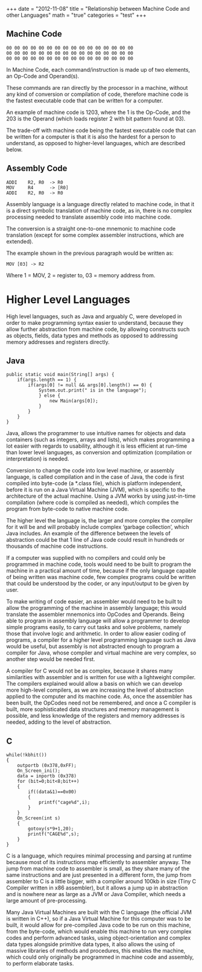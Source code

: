 +++
date = "2012-11-08"
title = "Relationship between Machine Code and other Languages"
math = "true"
categories = "test"
+++

## Machine Code

~~~~
00 00 00 00 00 00 00 00 00 00 00 00 00 00 00 00
00 00 00 00 00 00 00 00 00 00 00 00 00 00 00 00
00 00 00 00 00 00 00 00 00 00 00 00 00 00 00 00
~~~~


In Machine Code, each command/instruction is made up of two elements, an Op-Code and Operand(s).

These commands are ran directly by the processor in a machine, without any kind of conversion or compilation of code, therefore machine code is the fastest executable code that can be written for a computer.

An example of machine code is 1203, where the 1 is the Op-Code, and the 203 is the Operand (which loads register 2 with bit pattern found at 03).

The trade-off with machine code being the fastest executable code that can be written for a computer is that it is also the hardest for a person to understand, as opposed to higher-level languages, which are described below.

## Assembly Code

~~~~
ADDI    R2, R0  -> R0
MOV     R4      -> [R0]
ADDI    R2, R0  -> R0
~~~~

Assembly language is a language directly related to machine code, in that it is a direct symbolic translation of machine code, as in, there is no complex processing needed to translate assembly code into machine code.

The conversion is a straight one-to-one mnemonic to machine code translation (except for some complex assembler instructions, which are extended).

The example shown in the previous paragraph would be written as:

~~~~
MOV [03] -> R2
~~~~

Where 1 = MOV, 2 = register to, 03 = memory address from.


# Higher Level Languages
High level languages, such as Java and arguably C, were developed in order to make programming syntax easier to understand, because they allow further abstraction from machine code, by allowing constructs such as objects, fields, data types and methods as opposed to addressing memory addresses and registers directly.

## Java

~~~~
public static void main(String[] args) {
    if(args.length == 1) {
        if(args[0] != null && args[0].length() == 0) {
            System.out.print(" is in the language");
            } else {
                new Main(args[0]);
            }
        }
    }
}
~~~~

Java, allows the programmer to use intuitive names for objects and data containers (such as integers, arrays and lists), which makes programming a lot easier with regards to usability, although it is less efficient at run-time than lower level languages, as conversion and optimization (compilation or interpretation) is needed.

Conversion to change the code into low level machine, or assembly language, is called compilation and in the case of Java, the code is first compiled into byte-code (a *.class file), which is platform independent, before it is run on a Java Virtual Machine (JVM), which is specific to the architecture of the actual machine. Using a JVM works by using just-in-time compilation (where code is compiled as needed), which compiles the program from byte-code to native machine code.

The higher level the language is, the larger and more complex the compiler for it will be and will probably include complex ‘garbage collection’, which Java includes. An example of the difference between the levels of abstraction could be that 1 line of Java code could result in hundreds or thousands of machine code instructions.

If a computer was supplied with no compilers and could only be programmed in machine code, tools would need to be built to program the machine in a practical amount of time, because if the only language capable of being written was machine code, few complex programs could be written that could be understood by the coder, or any input/output to be given by user.

To make writing of code easier, an assembler would need to be built to allow the programming of the machine in assembly language; this would translate the assembler mnemonics into OpCodes and Operands. Being able to program in assembly language will allow a programmer to develop simple programs easily, to carry out tasks and solve problems, namely those that involve logic and arithmetic. In order to allow easier coding of programs, a compiler for a higher level programming language such as Java would be useful, but assembly is not abstracted enough to program a compiler for Java, whose compiler and virtual machine are very complex, so another step would be needed first.

A compiler for C would not be as complex, because it shares many similarities with assembler and is written for use with a lightweight compiler. The compilers explained would allow a basis on which we can develop more high-level compilers, as we are increasing the level of abstraction applied to the computer and its machine code. As, once the assembler has been built, the OpCodes need not be remembered, and once a C compiler is built, more sophisticated data structures and memory management is possible, and less knowledge of the registers and memory addresses is needed, adding to the level of abstraction.

## C

~~~~
while(!kbhit())
{
    outportb (0x378,0xFF);
    On_Screen_ini();
    data = inportb (0x378)
    for (bit=0;bit<8;bit++)
    {
        if((data&1)==0x00)
        {
            printf("cage%d",i);
        }
    }
    On_Screen(int s)
    {
        gotoxy(s*9+1,20);
        printf("CAGE%d",s);
    }
}
~~~~

C is a language, which requires minimal processing and parsing at runtime because most of its instructions map efficiently to assembler anyway. The jump from machine code to assembler is small, as they share many of the same instructions and are just presented in a different form, the jump from assembler to C is a little bigger, with a compiler around 100kb in size (Tiny C Compiler written in x86 assembler), but it allows a jump up in abstraction and is nowhere near as large as a JVM or Java Compiler, which needs a large amount of pre-processing.

Many Java Virtual Machines are built with the C language (the official JVM is written in C++), so if a Java Virtual Machine for this computer was to be built, it would allow for pre-compiled Java code to be run on this machine, from the byte-code, which would enable this machine to run very complex codes and perform advanced tasks, using object-orientation and complex data types alongside primitive data types, it also allows the using of massive libraries of methods and procedures, this enables the machine, which could only originally be programmed in machine code and assembly, to perform elaborate tasks.